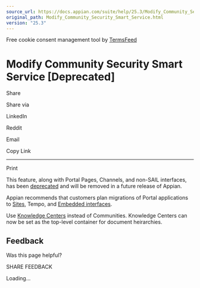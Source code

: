 ```yaml
---
source_url: https://docs.appian.com/suite/help/25.3/Modify_Community_Security_Smart_Service.html
original_path: Modify_Community_Security_Smart_Service.html
version: "25.3"
---
```


Free cookie consent management tool by [TermsFeed](https://www.termsfeed.com/)

# Modify Community Security Smart Service \[Deprecated\]

Share

Share via

LinkedIn

Reddit

Email

Copy Link

* * *

Print

This feature, along with Portal Pages, Channels, and non-SAIL interfaces, has been [deprecated](Deprecated_Features.html) and will be removed in a future release of Appian.

Appian recommends that customers plan migrations of Portal applications to [Sites](Sites.html), Tempo, and [Embedded interfaces](Embedded_Interfaces.html).

Use [Knowledge Centers](Create_Knowledge_Center_Smart_Service.html) instead of Communities. Knowledge Centers can now be set as the top-level container for document heirarchies.

## Feedback

Was this page helpful?

SHARE FEEDBACK

Loading...